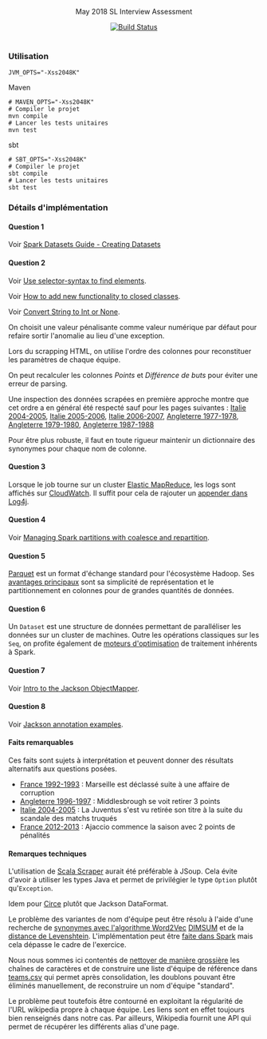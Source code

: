 
<p align="center">
  May 2018 SL Interview Assessment
</p>

<p align="center">
  <a href="http://travis-ci.org/mycaule/spark-wiki-extracts"><img src="https://api.travis-ci.org/mycaule/spark-wiki-extracts.svg?branch=master" alt="Build Status"></a>
  <br>
  <br>
</p>


### Utilisation

```
JVM_OPTS="-Xss2048K"
```

Maven
```
# MAVEN_OPTS="-Xss2048K"
# Compiler le projet
mvn compile
# Lancer les tests unitaires
mvn test
```

sbt
```
# SBT_OPTS="-Xss2048K"
# Compiler le projet
sbt compile
# Lancer les tests unitaires
sbt test
```

### Détails d'implémentation

#### Question 1

Voir [Spark Datasets Guide - Creating Datasets](https://people.apache.org/~pwendell/spark-nightly/spark-master-docs/latest/sql-programming-guide.html#creating-datasets)

#### Question 2

Voir [Use selector-syntax to find elements](https://jsoup.org/cookbook/extracting-data/selector-syntax).

Voir [How to add new functionality to closed classes](https://alvinalexander.com/scala/scala-for-loop-yield-examples-yield-tutorial#a-real-world-example).

Voir [Convert String to Int or None](https://stackoverflow.com/questions/23811425/scala-convert-string-to-int-or-none).

On choisit une valeur pénalisante comme valeur numérique par défaut pour refaire sortir l'anomalie au lieu d'une exception.

Lors du scrapping HTML, on utilise l'ordre des colonnes pour reconstituer les paramètres de chaque équipe.

On peut recalculer les colonnes *Points* et *Différence de buts* pour éviter une erreur de parsing.

Une inspection des données scrapées en première approche montre que cet ordre a en général été respecté sauf pour les pages suivantes : [Italie 2004-2005](https://fr.wikipedia.org/wiki/Championnat_d'Italie_de_football_2004-2005), [Italie 2005-2006](https://fr.wikipedia.org/wiki/Championnat_d'Italie_de_football_2005-2006), [Italie 2006-2007](https://fr.wikipedia.org/wiki/Championnat_d'Italie_de_football_2006-2007), [Angleterre 1977-1978](https://fr.wikipedia.org/wiki/Championnat_d'Angleterre_de_football_1977-1978), [Angleterre 1979-1980](https://fr.wikipedia.org/wiki/Championnat_d'Angleterre_de_football_1979-1980), [Angleterre 1987-1988](https://fr.wikipedia.org/wiki/Championnat_d'Angleterre_de_football_1987-1988)

Pour être plus robuste, il faut en toute rigueur maintenir un dictionnaire des synonymes pour chaque nom de colonne.

#### Question 3

Lorsque le job tourne sur un cluster [Elastic MapReduce](https://docs.aws.amazon.com/emr/latest/ReleaseGuide/emr-spark.html), les logs sont affichés sur [CloudWatch](https://aws.amazon.com/fr/cloudwatch/). Il suffit pour cela de rajouter un [appender dans Log4j](https://github.com/Virtual-Instruments/cloudwatch-log4j-appender).

#### Question 4

Voir [Managing Spark partitions with coalesce and repartition](https://hackernoon.com/managing-spark-partitions-with-coalesce-and-repartition-4050c57ad5c4).

#### Question 5

  [Parquet](https://parquet.apache.org) est un format d'échange standard pour l'écosystème Hadoop. Ses [avantages principaux](https://stackoverflow.com/questions/36822224/what-are-the-pros-and-cons-of-parquet-format-compared-to-other-formats) sont sa simplicité de représentation et le partitionnement en colonnes pour de grandes quantités de données.

#### Question 6

  Un `Dataset` est une structure de données permettant de paralléliser les données sur un cluster de machines. Outre les opérations classiques sur les `Seq`, on profite également de [moteurs d'optimisation](https://www.coursera.org/learn/scala-spark-big-data/lecture/yrfPh/datasets) de traitement inhérents à Spark.

#### Question 7

Voir [Intro to the Jackson ObjectMapper](http://www.baeldung.com/jackson-object-mapper-tutorial).

#### Question 8

Voir [Jackson annotation examples](http://www.baeldung.com/jackson-annotations).

#### Faits remarquables

Ces faits sont sujets à interprétation et peuvent donner des résultats alternatifs aux questions posées.

- [France 1992-1993](https://fr.wikipedia.org/wiki/Championnat_de_France_de_football_1992-1993) : Marseille est déclassé suite à une affaire de corruption
- [Angleterre 1996-1997](https://fr.wikipedia.org/wiki/Championnat_d'Angleterre_de_football_1996-1996) : Middlesbrough se voit retirer 3 points
- [Italie 2004-2005](https://fr.wikipedia.org/wiki/Championnat_d'Italie_de_football_2004-2005) : La Juventus s'est vu retirée son titre à la suite du scandale des matchs truqués
- [France 2012-2013](https://fr.wikipedia.org/wiki/Championnat_de_France_de_football_2012-2013) : Ajaccio commence la saison avec 2 points de pénalités

#### Remarques techniques

L'utilisation de [Scala Scraper](https://github.com/ruippeixotog/scala-scraper) aurait été préférable à JSoup. Cela évite d'avoir à utiliser les types Java et permet de privilégier le type `Option` plutôt qu'`Exception`.

Idem pour [Circe](https://github.com/circe/circe) plutôt que Jackson DataFormat.

Le problème des variantes de nom d'équipe peut être résolu à l'aide d'une recherche de [synonymes avec l'algorithme Word2Vec](https://www.quora.com/What-are-good-ways-to-automatically-find-synonyms-using-machine-learning-ML-techniques-What-are-good-ways-to-automatically-find-antonyms-using-ML-techniques) [DIMSUM](https://databricks.com/blog/2014/10/20/efficient-similarity-algorithm-now-in-spark-twitter.html) et de la [distance de Levenshtein](https://medium.com/@mrpowers/fuzzy-matching-in-spark-with-soundex-and-levenshtein-distance-6749f5af8f28). L'implémentation peut être [faite dans Spark](https://spark.apache.org/docs/2.2.0/mllib-feature-extraction.html#word2vec) mais cela dépasse le cadre de l'exercice.

Nous nous sommes ici contentés de [nettoyer de manière grossière](src/main/scala/com/test/models/LeagueStanding.scala) les chaînes de caractères et de construire une liste d'équipe de référence dans [teams.csv](src/main/resources/teams.csv) qui permet après consolidation, les doublons pouvant être éliminés manuellement, de reconstruire un nom d'équipe "standard".

Le problème peut toutefois être contourné en exploitant la régularité de l'URL wikipedia propre à chaque équipe. Les liens sont en effet toujours bien renseignés dans notre cas. Par ailleurs, Wikipedia fournit une API qui permet de récupérer les différents alias d'une page.
